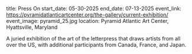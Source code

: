 title: Press On
start_date: 05-30-2025
end_date: 07-13-2025
event_link: https://pyramidatlanticartcenter.org/the-gallery/current-exhibition/
event_image: pyramid_25.jpg
location: Pyramid Atlantic Art Center, Hyattsville, Maryland

A juried exhibition of the art of the letterpress that draws artists from all over the US, with additional participants from Canada, France, and Japan. 